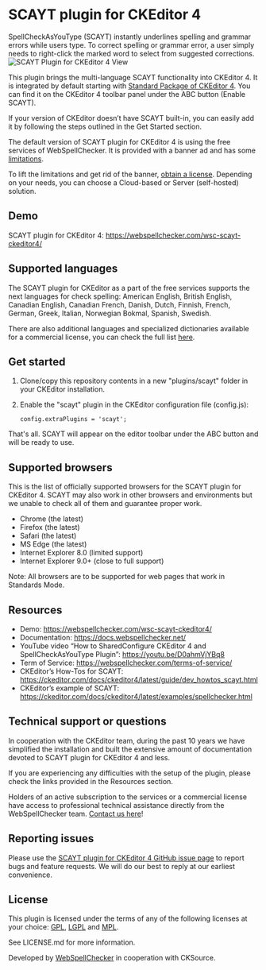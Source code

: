 # SCAYT plugin for CKEditor 4

SpellCheckAsYouType (SCAYT) instantly underlines spelling and grammar errors while users type. To correct spelling or grammar error, a user simply needs to right-click the marked word to select from suggested corrections.
![SCAYT Plugin for CKEditor 4 View](https://webspellchecker.com/app/images/scayt_plugin_for_ckeditor4.png)

This plugin brings the multi-language SCAYT functionality into CKEditor 4. It is integrated by default starting with [Standard Package of CKEditor 4](https://ckeditor.com/ckeditor-4/download/). You can find it on the CKEditor 4 toolbar panel under the ABC button (Enable SCAYT).

If your version of CKEditor doesn’t have SCAYT built-in, you can easily add it by following the steps outlined in the Get Started section.

The default version of SCAYT plugin for CKEditor 4 is using the free services of WebSpellChecker. It is provided with a banner ad and has some [limitations](https://docs.webspellchecker.net/display/WebSpellCheckerCloud/Free+and+Paid+WebSpellChecker+Cloud+Services+Comparison+for+CKEditor).

To lift the limitations and get rid of the banner, [obtain a license](https://webspellchecker.com/wsc-scayt-ckeditor4/#pricing). Depending on your needs, you can choose a Cloud-based or Server (self-hosted) solution.

## Demo

SCAYT plugin for CKEditor 4: https://webspellchecker.com/wsc-scayt-ckeditor4/

## Supported languages

The SCAYT plugin for CKEditor as a part of the free services supports the next languages for check spelling: American English, British English, Canadian English, Canadian French, Danish, Dutch, Finnish, French, German, Greek, Italian, Norwegian Bokmal, Spanish, Swedish.

There are also additional languages and specialized dictionaries available for a commercial license, you can check the full list [here](https://webspellchecker.com/additional-dictionaries/).

## Get started

1.  Clone/copy this repository contents in a new "plugins/scayt" folder in your CKEditor installation.
2.  Enable the "scayt" plugin in the CKEditor configuration file (config.js):

        config.extraPlugins = 'scayt';

That's all. SCAYT will appear on the editor toolbar under the ABC button and will be ready to use.

## Supported browsers

This is the list of officially supported browsers for the SCAYT plugin for CKEditor 4. SCAYT may also work in other browsers and environments but we unable to check all of them and guarantee proper work.

-   Chrome (the latest)
-   Firefox (the latest)
-   Safari (the latest)
-   MS Edge (the latest)
-   Internet Explorer 8.0 (limited support)
-   Internet Explorer 9.0+ (close to full support)

Note: All browsers are to be supported for web pages that work in Standards Mode.

## Resources

-   Demo: https://webspellchecker.com/wsc-scayt-ckeditor4/
-   Documentation: https://docs.webspellchecker.net/
-   YouTube video “How to SharedConfigure CKEditor 4 and SpellCheckAsYouType Plugin”: https://youtu.be/D0ahmVjYBq8
-   Term of Service: https://webspellchecker.com/terms-of-service/
-   CKEditor’s How-Tos for SCAYT: https://ckeditor.com/docs/ckeditor4/latest/guide/dev_howtos_scayt.html
-   CKEditor’s example of SCAYT: https://ckeditor.com/docs/ckeditor4/latest/examples/spellchecker.html

## Technical support or questions

In cooperation with the CKEditor team, during the past 10 years we have simplified the installation and built the extensive amount of documentation devoted to SCAYT plugin for CKEditor 4 and less.

If you are experiencing any difficulties with the setup of the plugin, please check the links provided in the Resources section.

Holders of an active subscription to the services or a commercial license have access to professional technical assistance directly from the WebSpellChecker team. [Contact us here](https://webspellchecker.com/contact-us/)!

## Reporting issues

Please use the [SCAYT plugin for CKEditor 4 GitHub issue page](https://github.com/WebSpellChecker/ckeditor-plugin-scayt/issues) to report bugs and feature requests. We will do our best to reply at our earliest convenience.

## License

This plugin is licensed under the terms of any of the following licenses at your choice: [GPL](http://www.gnu.org/licenses/gpl.html), [LGPL](http://www.gnu.org/licenses/lgpl.html) and [MPL](http://www.mozilla.org/MPL/MPL-1.1.html).

See LICENSE.md for more information.

Developed by [WebSpellChecker](https://webspellchecker.com/) in cooperation with CKSource.
